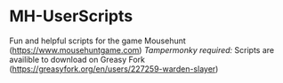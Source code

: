 # MH-UserScripts
Fun and helpful scripts for the game Mousehunt (https://www.mousehuntgame.com)
*Tampermonky required:* 
Scripts are availible to download on Greasy Fork (https://greasyfork.org/en/users/227259-warden-slayer)
